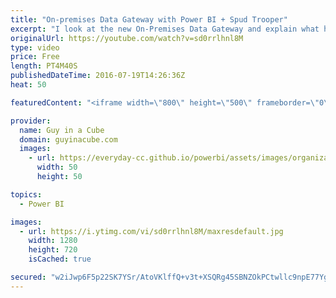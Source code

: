 ```yaml
---
title: "On-premises Data Gateway with Power BI + Spud Trooper"
excerpt: "I look at the new On-Premises Data Gateway and explain what has changed. I talk about it's use with PowerApps, Microsoft Flow and Logic Apps as well. Spud Trooper also joins in the discussion!   On-premises data gateway https://powerbi.microsoft.com/en-us/documentation/powerbi-gateway-onprem/  On-premises"
originalUrl: https://youtube.com/watch?v=sd0rrlhnl8M
type: video
price: Free
length: PT4M40S
publishedDateTime: 2016-07-19T14:26:36Z
heat: 50

featuredContent: "<iframe width=\"800\" height=\"500\" frameborder=\"0\" src=\"https://www.youtube.com/embed/sd0rrlhnl8M\" allow=\"accelerometer; autoplay; encrypted-media; gyroscope; picture-in-picture\" allowfullscreen></iframe>"

provider:
  name: Guy in a Cube
  domain: guyinacube.com
  images:
    - url: https://everyday-cc.github.io/powerbi/assets/images/organizations/guyinacube.com-50x50.jpg
      width: 50
      height: 50

topics:
  - Power BI

images:
  - url: https://i.ytimg.com/vi/sd0rrlhnl8M/maxresdefault.jpg
    width: 1280
    height: 720
    isCached: true

secured: "w2iJwp6F5p22SK7YSr/AtoVKlffQ+v3t+XSQRg45SBNZOkPCtwllc9npE77YgptOpnq3NUgIr2OHkWrUVbQLUD0xb0XHyHyGQ9tlV5eFtArnNaeOMxXkm9q0MS/u6In7UfImdDVtGkjNxjysT2ZdEP7byNbWTy2QX0Ot17RqVilq06/Hk+vFXajGFG0zZIqIBvOb0I1ZEMsCghvPIG2eKPROjjA2ThH7kBAQZWHpiUZn9KeGnC92jdoBeNL20ejYtu45+DDXwOxOFFS7Xy59GX3cNGhxd3Ppjd68r4zDOrWSHwjgXRu0YBYr+DJiDZPaSdcLeLP61COxMm3ndxGcvK7IbtLdAfMYI59mC1mZ9NfvZ9O+NA2Za2BRfn4yxLNoJum3bEEVAb3iynijEWSFjgGropL3rpW0T1n01jZDIbo=;nncemN923Z9ALjo9So1DIA=="
---
```


